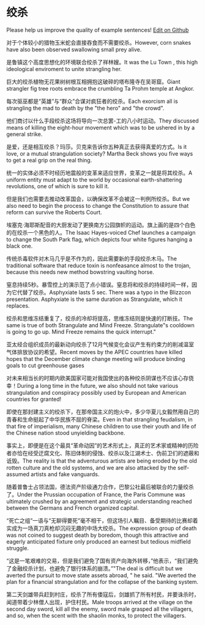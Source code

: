# 绞杀

Please help us improve the quality of example sentences! [Edit on Github](https://github.com/jiyushe/jiyu-example-sentence-source/blob/main/chinese/jiaosha.md)

<p><span class="chinese">对于个体较小的猎物玉米蛇会直接吞食而不需要绞杀。</span><span class="english">However, corn snakes have also been observed swallowing small prey alive.</span></p>

<p><span class="chinese">是鲁镇这个高度思想化的环境联合绞杀了祥林嫂。</span><span class="english">It was the Lu Town , this high ideological enviroment to unite strangling her.</span></p>

<p><span class="chinese">巨大的绞杀植物无花果树树根互相拥抱这破碎的塔布隆寺在吴哥窟。</span><span class="english">Giant strangler fig tree roots embrace the crumbling Ta Prohm temple at Angkor.</span></p>

<p><span class="chinese">每次驱巫都是“英雄”与“群众”合谋对疯狂者的绞杀。</span><span class="english">Each exorcism all is strangling the mad to death by the "the hero" and "the crowd".</span></p>

<p><span class="chinese">他们商讨以什么手段绞杀这场将导向一次总罢-工的八小时运动。</span><span class="english">They discussed means of killing the eight-hour movement which was to be ushered in by a general strike.</span></p>

<p><span class="chinese">是爱，还是相互绞杀？玛莎。贝克来告诉你五种真正去获得真爱的方式。</span><span class="english">Is it love, or a mutual strangulation society? Martha Beck shows you five ways to get a real grip on the real thing.</span></p>

<p><span class="chinese">统一的实体必须不时经历地震般的变革来适应世界，变革之一就是将其绞杀。</span><span class="english">A uniform entity must adapt to the world by occasional earth-shattering revolutions, one of which is sure to kill it.</span></p>

<p><span class="chinese">但是我们也需要去推动改革国会，以确保改革不会被这一判例所绞杀。</span><span class="english">But we also need to begin the process to change the Constitution to assure that reform can survive the Roberts Court.</span></p>

<p><span class="chinese">埃塞克·海耶斯配音的大厨发动了更换南方公园旗帜的运动。旗上画的是四个白色的在绞杀一个黑色的人。</span><span class="english">The Isaac Hayes-voiced Chef launches a campaign to change the South Park flag, which depicts four white figures hanging a black one.</span></p>

<p><span class="chinese">传统杀毒软件对木马几乎是不作为的，因此需要新的手段绞杀木马。</span><span class="english">The traditional software that reduce toxin is nonfeasance almost to the trojan, because this needs new method bowstring vaulting horse.</span></p>

<p><span class="chinese">窒息持续5秒。暴雪控上的演示范了点小错误。窒息将和绞杀的持续时间一样，因为它代替了绞杀。</span><span class="english">Asphyxiate lasts 5 sec. There was a typo in the Blizzcon presentation. Asphyxiate is the same duration as Strangulate, which it replaces.</span></p>

<p><span class="chinese">绞杀和思维冻结重复了，绞杀的冷却将提高，思维冻结则是快速的打断技。</span><span class="english">The same is true of both Strangulate and Mind Freeze. Strangulate"s cooldown is going to go up. Mind Freeze remains the quick interrupt."</span></p>

<p><span class="chinese">亚太经合组织成员的最新动向绞杀了12月气候变化会议产生有约束力的削减温室气体排放协议的希望。</span><span class="english">Recent moves by the APEC countries have killed hopes that the December climate change meeting will produce binding goals to cut greenhouse gases</span></p>

<p><span class="chinese">对未来相当长的时期内欧美国家可能对我国使出的各种绞杀阴谋也不应该心存侥幸！</span><span class="english">During a long time in the future, we also should not take various strangulation and conspiracy possibly used by European and American countries for granted!</span></p>

<p><span class="chinese">即使在那封建主义的绞杀下，在那帝国主义的炮火中，多少华夏儿女毅然用自己的青春和生命挺起了中华民族不屈的脊梁。</span><span class="english">Even in that strangling feudalism, in that fire of imperialism, many Chinese children to use their youth and life of the Chinese nation stood unyielding backbone.</span></p>

<p><span class="chinese">事实上，即便是在这个最具“革命动因”的艺术形式上，真正的艺术家或精神的历险者亦恰在经受迂腐文化、陈旧体制的侵蚀、绞杀以及江湖术士、伪前卫们的遮蔽和诋毁。</span><span class="english">The reality is that the adventurous artists are being eroded by the old rotten culture and the old systems, and we are also attacked by the self-assumed artists and fake vanguards.</span></p>

<p><span class="chinese">随着普鲁士占领法国，德法资产阶级通力合作，巴黎公社最后被联合的力量绞杀了。</span><span class="english">Under the Prussian occupation of France, the Paris Commune was ultimately crushed by an agreement and strategic understanding reached between the Germans and French organized capital.</span></p>

<p><span class="chinese">“死亡之组”一语与“无聊得要死”毫不相干，但这场引人瞩目、备受期待的比赛却着实成为一场真刀真枪却沉闷无趣的中场大绞杀。</span><span class="english">The expression group of death was not coined to suggest death by boredom, though this attractive and eagerly anticipated fixture only produced an earnest but tedious midfield struggle.</span></p>

<p><span class="chinese">“这是一笔艰难的交易，但是我们避免了国有资产向海外转移，”他表示，“我们避免了金融绞杀计划，也避免了银行体系的崩溃。”</span><span class="english">"The deal is difficult but we averted the pursuit to move state assets abroad, " he said. "We averted the plan for a financial strangulation and for the collapse of the banking system.</span></p>

<p><span class="chinese">第二天剑雄带兵赶到村庄，绞杀了所有倭寇后，剑雄抓了所有村民，并要诛杀时，闻道带着少林僧人出现，护住村民。</span><span class="english">Male troops arrived at the village on the second day sword, kill all the enemy, sword male grasped all the villagers, and so, when the scent with the shaolin monks, to protect the villagers.</span></p>

